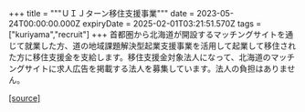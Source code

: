 +++
title = """ＵＩＪターン移住支援事業"""
date = 2023-05-24T00:00:00.000Z
expiryDate = 2025-02-01T03:21:51.570Z
tags = ["kuriyama","recruit"]
+++
首都圏から北海道が開設するマッチングサイトを通じて就業した方、道の地域課題解決型起業支援事業を活用して起業して移住された方に移住支援金を支給します。移住支援金対象法人になって、北海道のマッチングサイトに求人広告を掲載する法人を募集しています。法人の負担はありません。

[[source]](https://www.town.kuriyama.hokkaido.jp/soshiki/46/12257.html)
